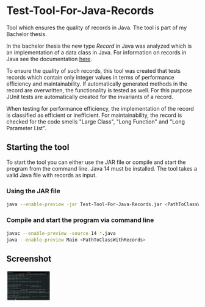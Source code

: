 # Test-Tool-For-Java-Records
Tool which ensures the quality of records in Java. The tool is part of my Bachelor thesis. 

In the bachelor thesis the new type *Record* in Java was analyzed which is an implementation of a data class in Java. For information on records in Java see the documentation [here](https://docs.oracle.com/en/java/javase/14/docs/api/java.base/java/lang/Record.html). 

To ensure the quality of such records, this tool was created that tests records which contain only integer values in terms of performance efficiency and maintainability. If automatically generated methods in the record are overwritten, the functionality is tested as well. For this purpose JUnit tests are automatically created for the invariants of a record.

When testing for performance efficiency, the implementation of the record is classified as efficient or inefficient. For maintainability, the record is checked for the code smells "Large Class", "Long Function" and "Long Parameter List". 

## Starting the tool
To start the tool you can either use the JAR file or compile and start the program from the command line. Java 14 must be installed. The tool takes a valid Java file with records as input.

### Using the JAR file 
```sh
java --enable-preview -jar Test-Tool-For-Java-Records.jar <PathToClassWithRecords>
```

### Compile and start the program via command line
```sh
javac --enable-preview -source 14 *.java
java --enable-preview Main <PathToClassWithRecords>
```

## Screenshot
<div style="display:flex;">
<img alt="Screenshot" src="/static/Screenshot.png" width="23%">
</div>


